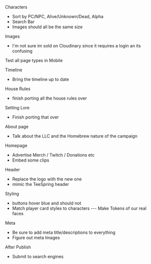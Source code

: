 Characters
- Sort by PC/NPC, Alive/Unknown/Dead, Alpha
- Search Bar
- Images should all be the same size

Images
- I'm not sure im sold on Cloudinary since it requires a login an its confusing

Test all page types in Mobile

Timeline
- Bring the timeline up to date 

House Rules
- finish porting all the house rules over

Setting Lore
- Finish porting that over

About page
- Talk about the LLC and the Homebrew nature of the campaign

Homepage
- Advertise Merch / Twitch / Donations etc
- Embed some clips

Header
- Replace the logo with the new one 
- mimic the TeeSpring header 

Styling
- buttons hover blue and should not
- Match player card styles to characters
--- Make Tokens of our real faces

Meta
- Be sure to add meta title/descriptions to everything
- Figure out meta Images

After Publish
- Submit to search engines